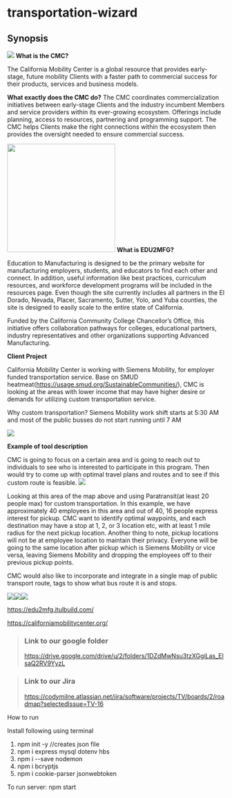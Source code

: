 # transportation-wizard
## Synopsis
<img src="https://i.imgur.com/vnB7zl9.png" />
<b>What is the CMC?</b>

The California Mobility Center is a global resource that provides early-stage, future mobility Clients with a faster path to commercial success for their products, services and business models.

<b>What exactly does the CMC do?</b>
The CMC coordinates commercialization initiatives between early-stage Clients and the industry incumbent Members and service providers within its ever-growing ecosystem. Offerings include planning, access to resources, partnering and programming support. The CMC helps Clients make the right connections within the ecosystem then provides the oversight needed to ensure commercial success.

<img src="https://i.imgur.com/mpdO0eb.png"  width="250" />
<b>What is EDU2MFG?</b>

Education to Manufacturing is designed to be the primary website for manufacturing employers, students, and educators to find each other and connect. In addition, useful information like best practices, curriculum resources, and workforce development programs will be included in the resources page. Even though the site currently includes all partners in the El Dorado, Nevada, Placer, Sacramento, Sutter, Yolo, and Yuba counties, the site is designed to easily scale to the entire state of California.

Funded by the California Community College Chancellor’s Office, this initiative offers collaboration pathways for colleges, educational partners, industry representatives and other organizations supporting Advanced Manufacturing.


<b>Client Project</b>

California Mobility Center is working with Siemens Mobility, for employer funded transportation service. Base on SMUD heatmeat(https://usage.smud.org/SustainableCommunities/), CMC is looking at the areas with lower income that may have higher desire or demands for utilizing custom transportation service.

Why custom transportation? Siemens Mobility work shift starts at 5:30 AM and most of the public busses do not start running until 7 AM

<img src="https://i.imgur.com/8m7fN0B.png" />

<b><p>Example of tool description</b></p>
CMC is going to focus on a certain area and is going to reach out to individuals to see who is interested to participate in this program. Then would try to come up with optimal travel plans and routes and to see if this custom route is feasible.
<img src="https://i.imgur.com/5CYLyGj.png" />

Looking at this area of the map above and using Paratransit(at least 20 people max) for custom transportation. In this example, we have approximately 40 employees in this area and out of 40, 16 people express interest for pickup. CMC want to identify optimal waypoints, and each destination may have a stop at 1, 2, or 3 location etc, with at least 1 mile radius for the next pickup location. Another thing to note, pickup locations will not be at employee location to maintain their privacy. Everyone will be going to the same location after pickup which is Siemens Mobility or vice versa, leaving Siemens Mobility and dropping the employees off to their previous pickup points.

CMC would also like to incorporate and integrate in a single map of public transport route, tags to show what bus route it is and stops.


<img src="https://i.imgur.com/y7DZQm2.png"/><img src="https://i.imgur.com/tO4LFtW.png"/><img src="https://i.imgur.com/S5OgepR.png"/>


https://edu2mfg.itulbuild.com/

https://californiamobilitycenter.org/

>### Link to our google folder
>https://drive.google.com/drive/u/2/folders/1DZdMwNsu3tzXGgiLas_ElsaQ2RV9YyzL

>### Link to our Jira
>https://codymilne.atlassian.net/jira/software/projects/TV/boards/2/roadmap?selectedIssue=TV-16

How to run

Install following using terminal 

1. npm init -y  //creates json file 
2. npm i express mysql dotenv hbs
3. npm i --save nodemon
4. npm i bcryptjs
5. npm i cookie-parser jsonwebtoken

To run server: npm start 
